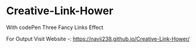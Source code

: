 # Creative-Link-Hower

With codePen Three Fancy Links Effect

For Output Visit Website -: https://navii238.github.io/Creative-Link-Hower/

